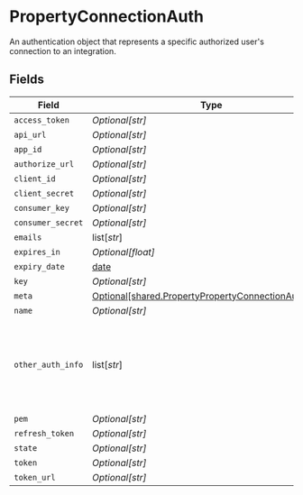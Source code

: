 # PropertyConnectionAuth

An authentication object that represents a specific authorized user's connection to an integration.


## Fields

| Field                                                                                                                     | Type                                                                                                                      | Required                                                                                                                  | Description                                                                                                               |
| ------------------------------------------------------------------------------------------------------------------------- | ------------------------------------------------------------------------------------------------------------------------- | ------------------------------------------------------------------------------------------------------------------------- | ------------------------------------------------------------------------------------------------------------------------- |
| `access_token`                                                                                                            | *Optional[str]*                                                                                                           | :heavy_minus_sign:                                                                                                        | N/A                                                                                                                       |
| `api_url`                                                                                                                 | *Optional[str]*                                                                                                           | :heavy_minus_sign:                                                                                                        | N/A                                                                                                                       |
| `app_id`                                                                                                                  | *Optional[str]*                                                                                                           | :heavy_minus_sign:                                                                                                        | N/A                                                                                                                       |
| `authorize_url`                                                                                                           | *Optional[str]*                                                                                                           | :heavy_minus_sign:                                                                                                        | N/A                                                                                                                       |
| `client_id`                                                                                                               | *Optional[str]*                                                                                                           | :heavy_minus_sign:                                                                                                        | N/A                                                                                                                       |
| `client_secret`                                                                                                           | *Optional[str]*                                                                                                           | :heavy_minus_sign:                                                                                                        | N/A                                                                                                                       |
| `consumer_key`                                                                                                            | *Optional[str]*                                                                                                           | :heavy_minus_sign:                                                                                                        | N/A                                                                                                                       |
| `consumer_secret`                                                                                                         | *Optional[str]*                                                                                                           | :heavy_minus_sign:                                                                                                        | N/A                                                                                                                       |
| `emails`                                                                                                                  | list[*str*]                                                                                                               | :heavy_minus_sign:                                                                                                        | N/A                                                                                                                       |
| `expires_in`                                                                                                              | *Optional[float]*                                                                                                         | :heavy_minus_sign:                                                                                                        | N/A                                                                                                                       |
| `expiry_date`                                                                                                             | [date](https://docs.python.org/3/library/datetime.html#date-objects)                                                      | :heavy_minus_sign:                                                                                                        | N/A                                                                                                                       |
| `key`                                                                                                                     | *Optional[str]*                                                                                                           | :heavy_minus_sign:                                                                                                        | N/A                                                                                                                       |
| `meta`                                                                                                                    | [Optional[shared.PropertyPropertyConnectionAuthMeta]](undefined/models/shared/propertypropertyconnectionauthmeta.md)      | :heavy_minus_sign:                                                                                                        | N/A                                                                                                                       |
| `name`                                                                                                                    | *Optional[str]*                                                                                                           | :heavy_minus_sign:                                                                                                        | N/A                                                                                                                       |
| `other_auth_info`                                                                                                         | list[*str*]                                                                                                               | :heavy_minus_sign:                                                                                                        | When integration.auth_type = "other", this field contains the authentication credentials in the same order as token_names |
| `pem`                                                                                                                     | *Optional[str]*                                                                                                           | :heavy_minus_sign:                                                                                                        | N/A                                                                                                                       |
| `refresh_token`                                                                                                           | *Optional[str]*                                                                                                           | :heavy_minus_sign:                                                                                                        | N/A                                                                                                                       |
| `state`                                                                                                                   | *Optional[str]*                                                                                                           | :heavy_minus_sign:                                                                                                        | N/A                                                                                                                       |
| `token`                                                                                                                   | *Optional[str]*                                                                                                           | :heavy_minus_sign:                                                                                                        | N/A                                                                                                                       |
| `token_url`                                                                                                               | *Optional[str]*                                                                                                           | :heavy_minus_sign:                                                                                                        | N/A                                                                                                                       |
